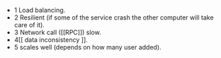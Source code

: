 - 1 Load balancing.
 - 2 Resilient (if some of the service crash the other computer will take care of it).
 - 3 Network call ([[RPC]]) slow.
 - 4[[ data inconsistency ]].
 - 5 scales well (depends on how many user added).